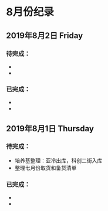 # 8月份纪录

## 2019年8月2日 Friday
### 待完成：
- 
- 
### 已完成：
- 
- 

## 2019年8月1日 Thursday
### 待完成：
- 培养基整理：亚冷出库，科创二街入库
- 整理七月份取货和备货清单
### 已完成：
- 
- 
